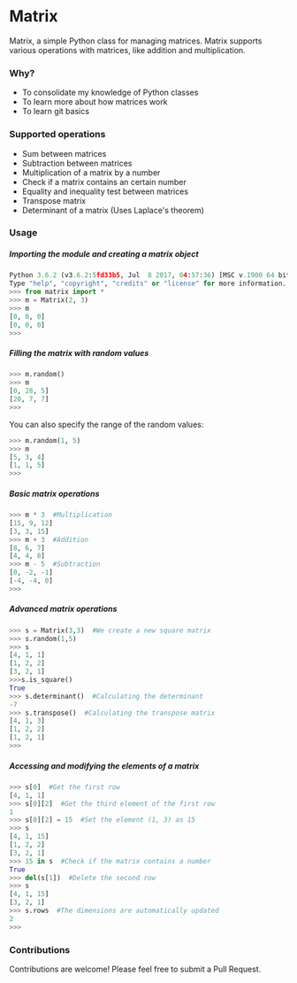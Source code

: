 # Matrix

Matrix, a simple Python class for managing matrices.
Matrix supports various operations with matrices, like addition and multiplication.

### Why? ###

* To consolidate my knowledge of Python classes
* To learn more about how matrices work
* To learn git basics

### Supported operations ###

* Sum between matrices
* Subtraction between matrices
* Multiplication of a matrix by a number
* Check if a matrix contains an certain number
* Equality and inequality test between matrices
* Transpose matrix
* Determinant of a matrix (Uses Laplace's theorem)

### Usage ###

##### Importing the module and creating a matrix object #####

```Python
Python 3.6.2 (v3.6.2:5fd33b5, Jul  8 2017, 04:57:36) [MSC v.1900 64 bit (AMD64)] on win32
Type "help", "copyright", "credits" or "license" for more information.
>>> from matrix import *
>>> m = Matrix(2, 3)
>>> m
[0, 0, 0]
[0, 0, 0]
>>>
```

##### Filling the matrix with random values #####

```Python
>>> m.random()
>>> m
[0, 28, 5]
[20, 7, 7]
>>>
```

You can also specify the range of the random values:

```Python
>>> m.random(1, 5)
>>> m
[5, 3, 4]
[1, 1, 5]
>>>
```

##### Basic matrix operations #####

```Python
>>> m * 3  #Multiplication
[15, 9, 12]
[3, 3, 15]
>>> m + 3  #Addition
[8, 6, 7]
[4, 4, 8]
>>> m - 5  #Subtraction
[0, -2, -1]
[-4, -4, 0]
>>>
```

##### Advanced matrix operations #####

```Python
>>> s = Matrix(3,3)  #We create a new square matrix
>>> s.random(1,5)
>>> s
[4, 1, 1]
[1, 2, 2]
[3, 2, 1]
>>>s.is_square()
True
>>> s.determinant()  #Calculating the determinant
-7
>>> s.transpose()  #Calculating the transpose matrix
[4, 1, 3]
[1, 2, 2]
[1, 2, 1]
>>>
```

##### Accessing and modifying the elements of a matrix #####

```Python
>>> s[0]  #Get the first row
[4, 1, 1]
>>> s[0][2]  #Get the third element of the first row
1
>>> s[0][2] = 15  #Set the element (1, 3) as 15
>>> s
[4, 1, 15]
[1, 2, 2]
[3, 2, 1]
>>> 15 in s  #Check if the matrix contains a number
True
>>> del(s[1])  #Delete the second row
>>> s
[4, 1, 15]
[3, 2, 1]
>>> s.rows  #The dimensions are automatically updated
2
>>>
```

### Contributions ###

Contributions are welcome! Please feel free to submit a Pull Request.
